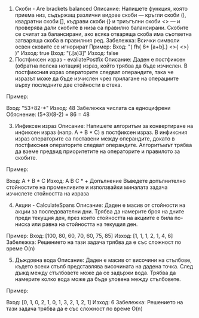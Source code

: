 1. Скоби - Are brackets balanced
Описание:
Напишете функция, която приема низ, съдържащ различни видове скоби — кръгли скоби (), квадратни скоби [], къдрави скоби {} и триъгълни скоби <> — и проверява дали скобите в низа са правилно балансирани.
Скобите се считат за балансирани, ако всяка отваряща скоба има съответна затваряща скоба в правилния ред.
Забележка: Всички символи освен сковите се игнорират
Пример:
Вход: "( fh{  6* [a+b].} <>{ <>} )"
Изход: true
Вход: "(.[а)3]"
Изход: false 
2. Постфиксен израз - evaliatePostfix
Описание:
Даден е постфиксен (обратна полска нотация) израз, който трябва да бъде изчислен.
В постфиксния израз операторите следват операндите, така че изразът може да бъде изчислен чрез прилагане на операциите върху последните две стойности в стека.

Пример:

Вход: "53+82-*"
Изход: 48
Забележка числата са едноцифрени Обяснение: (5+3)(8-2) = 86 = 48

3. Инфиксен израз
Описание:
Напишете алгоритъм за конвертиране на инфиксен израз (напр. A + B * C) в постфиксен израз. В инфиксния израз операторите са поставени между операндите, докато в постфиксния операторите следват операндите. Алгоритъмът трябва да вземе предвид приоритетите на операторите и правилото за скобите.

Пример:

Вход: A + B * C
Изход: A B C * +
Допълнение
Въведете допълнително стойностите на променливите и използвайки миналата задача изчислете стойността на израза

4. Акции - CalculateSpans
Описание:
Даден е масив от стойности на акции за последователни дни.
Трябва да намерите броя на дните преди текущия ден, през които стойността на акциите е била по-ниска или равна на стойността на текущия ден.

Пример:
Вход: [100, 80, 60, 70, 60, 75, 85]
Изход: [1, 1, 1, 2, 1, 4, 6]
Забележка: Решението на тази задача трябва да е със сложност по време O(n)

5. Дъждовна вода
Описание:
Даден е масив от височини на стълбове, където всеки стълб представлява височината на дадена точка. След дъжд между стълбовете може да се задържи вода. Трябва да намерите колко вода може да бъде уловена между стълбовете.

Пример:

Вход: [0, 1, 0, 2, 1, 0, 1, 3, 2, 1, 2, 1]
Изход: 6 
Забележка: Решението на тази задача трябва да е със сложност по време O(n)

